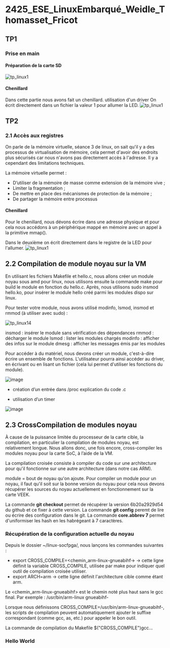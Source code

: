 # 2425_ESE_LinuxEmbarqué_Weidle_Thomasset_Fricot

## TP1

### Prise en main

#### Préparation de la carte SD

![tp_linux1](https://github.com/user-attachments/assets/94b4a1b8-6e84-4c01-b2e8-799141c868a2)

#### Chenillard

Dans cette partie nous avons fait un chenillard. utilisation d'un driver
On écrit directement dans un fichier la valeur 1 pour allumer la LED. 
![tp_linux1](https://github.com/charfric/2425_ESE_LinuxEmbarque_Weidle_Thomasset_Fricot/blob/main/capture/IMG_9965.gif)

## TP2

### 2.1 Accès aux registres
On parle de la mémoire virtuelle, séance 3 de linux, on sait qu'il y a des processus de virtualisation de mémoire, cela permet d'avoir des endroits plus sécurisés car nous n'avons pas directement accès à l'adresse. Il y a cependant des limitations techniques.

La mémoire virtuelle permet :
  - D’utiliser de la mémoire de masse comme extension de la mémoire vive ;
  - Limiter la fragmentation ;
  - De mettre en place des mécanismes de protection de la mémoire ;
  - De partager la mémoire entre processus

#### Chenillard
Pour le chenillard, nous dévons écrire dans une adresse physique et pour cela nous accédons à un périphérique mappé en mémoire avec un appel à la primitive mmap().

Dans le deuxième on écrit directement dans le registre de la LED pour l'allumer. 
![tp_linux1](capture/Chenillard_2.gif)


## 2.2 Compilation de module noyau sur la VM

En utilisant les fichiers Makefile et hello.c, nous allons créer un module noyau sous amd pour linux, nous utilisons ensuite la commande make pour build le module en fonction du hello.c. Après, nous utilisons sudo insmod hello.ko, pour insérer le module hello créé parmi les modules dispo sur linux.

Pour tester votre module, nous avons utilisé modinfo, lsmod, insmod et rmmod (à utiliser avec sudo) :

![tp_linux14](https://github.com/user-attachments/assets/b9798ba9-0aac-4699-93d0-3c0179cff91a)

insmod : insérer le module sans vérification des dépendances
rmmod : décharger le module
lsmod : lister les modules chargés
modinfo : afficher des infos sur le module
dmesg : afficher les messages émis par les modules

Pour accéder à du matériel, nous devons créer un module, c'est-à-dire écrire un ensemble de fonctions. L'utilisateur pourra ainsi accéder au driver, en écrivant ou en lisant un fichier (cela lui permet d'utiliser les fonctions du module). 

![image](https://github.com/user-attachments/assets/2f23f470-79db-4212-820a-6c314add1228)

- création d’un entrée dans /proc
explication du code .c

- utilisation d’un timer

![image](https://github.com/user-attachments/assets/ad1dc1d8-4ba3-4368-9684-3a3005b3eb26)


## 2.3 CrossCompilation de modules noyau

À cause de la puissance limitée du processeur de la carte cible, la compilation, en particulier la compilation de modules noyau, est relativement longue. Nous allons donc, une fois encore, cross-compiler les modules noyau pour la carte SoC, à l’aide de la VM. 

La compilation croisée consiste à compiler du code sur une architecture pour qu'il fonctionne sur une autre architecture (dans notre cas ARM).

module = bout de noyau qu'on ajoute. Pour compiler un module pour un noyau, il faut qu'il soit sur la bonne version du noyau pour cela nous devons récupérer les sources du noyau actuellement en fonctionnement sur la carte VEEK.

La commande **git checkout** permet de récupérer la version 6b20a2929d54 du github et ce fixer à cette version.
La commande **git config** peremt de lire ou écrire des configuration dans le git. La commande **core.abbrev 7** permet d'uniformiser les hash en les habrégeant à 7 caractères.

### Récupération de la configuration actuelle du noyau

Depuis le dossier ~/linux-socfpga/, nous lançons les commandes suivantes :
  - export CROSS_COMPILE=<chemin_arm-linux-gnueabihf->
    → cette ligne définit la variable CROSS_COMPILE, utilisée par make pour indiquer quel outil de compilation croisée utiliser. 
  - export ARCH=arm
    → cette ligne définit l'architecture cible comme étant arm. 
  
Le <chemin_arm-linux-gnueabihf> est le chemin noté plus haut sans le gcc final. Par exemple : /usr/bin/arm-linux gnueabihf-

Lorsque nous définissons CROSS_COMPILE=/usr/bin/arm-linux-gnueabihf-, les scripts de compilation peuvent automatiquement ajouter le suffixe correspondant (comme gcc, as, etc.) pour appeler le bon outil.

La commande de compilation du Makefile $("CROSS_COMPILE")gcc... 

### Hello World
